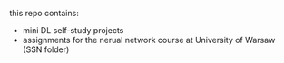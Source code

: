 this repo contains:
- mini DL self-study projects
- assignments for the nerual network course at University of Warsaw (SSN folder)
